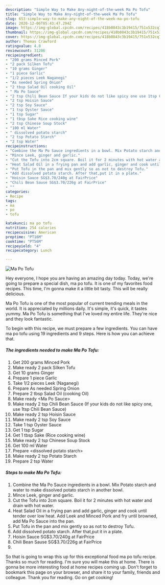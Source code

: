 ```yaml
---
description: "Simple Way to Make Any-night-of-the-week Ma Po Tofu"
title: "Simple Way to Make Any-night-of-the-week Ma Po Tofu"
slug: 653-simple-way-to-make-any-night-of-the-week-ma-po-tofu
date: 2020-12-06T05:43:47.294Z
image: https://img-global.cpcdn.com/recipes/418b0843c3b19415/751x532cq70/ma-po-tofu-recipe-main-photo.jpg
thumbnail: https://img-global.cpcdn.com/recipes/418b0843c3b19415/751x532cq70/ma-po-tofu-recipe-main-photo.jpg
cover: https://img-global.cpcdn.com/recipes/418b0843c3b19415/751x532cq70/ma-po-tofu-recipe-main-photo.jpg
author: Thomas Crawford
ratingvalue: 4.8
reviewcount: 31206
recipeingredient:
- "200 grams Minced Pork"
- "2 pack Silken Tofu"
- "10 grams Ginger"
- "1 piece Garlic"
- "1/2 pieces Leek Naganegi"
- "As needed Spring Onion"
- "2 tbsp Salad Oil cooking Oil"
- " Ma Po Sauce"
- "2 tsp Chili Bean Sauce If your kids do not like spicy one use 1tsp Chili Bean Sauce"
- "2 tsp Hoisin Sauce"
- "2 tsp Soy Sauce"
- "1 tsp Oyster Sauce"
- "1 tsp Sugar"
- "1 tbsp Sake Rice cooking wine"
- "2 tsp Chinese Soup Stock"
- "100 ml Water"
- " dissolved potato starch"
- "2 tsp Potato Starch"
- "2 tsp Water"
recipeinstructions:
- "Combine the Ma Po Sauce ingredients in a bowl. Mix Potato starch and water to make dissolved potato starch in another bowl."
- "Mince Leek, ginger and garlic."
- "Cut the Tofu into 2cm square. Boil it for 2 minutes with hot water and drain with hot water."
- "Heat Salad Oil in a frying pan and add garlic, ginger and cook until tender over low heat. Add Leek and Minced Pork and fry until browned, add Ma Po Sauce into the pan."
- "Put Tofu in the pan and mix gently so as not to destroy Tofu."
- "Add dissolved potato starch. After that,put it in a plate."
- "Hoisin Sauce SG$3.70/240g at FairPrice"
- "Chili Bean Sause SG$3.70/226g at FairPrice"
- ""
categories:
- Recipe
tags:
- ma
- po
- tofu

katakunci: ma po tofu 
nutrition: 254 calories
recipecuisine: American
preptime: "PT16M"
cooktime: "PT56M"
recipeyield: "4"
recipecategory: Lunch

---
```



![Ma Po Tofu](https://img-global.cpcdn.com/recipes/418b0843c3b19415/751x532cq70/ma-po-tofu-recipe-main-photo.jpg)

Hey everyone, I hope you are having an amazing day today. Today, we're going to prepare a special dish, ma po tofu. It is one of my favorites food recipes. This time, I'm gonna make it a little bit tasty. This will be really delicious.

Ma Po Tofu is one of the most popular of current trending meals in the world. It is appreciated by millions daily. It's simple, it's quick, it tastes yummy. Ma Po Tofu is something that I've loved my entire life. They're nice and they look fantastic.




To begin with this recipe, we must prepare a few ingredients. You can have ma po tofu using 19 ingredients and 9 steps. Here is how you can achieve that.

<!--inarticleads1-->

##### The ingredients needed to make Ma Po Tofu:

1. Get 200 grams Minced Pork
1. Make ready 2 pack Silken Tofu
1. Get 10 grams Ginger
1. Prepare 1 piece Garlic
1. Take 1/2 pieces Leek (Naganegi)
1. Prepare As needed Spring Onion
1. Prepare 2 tbsp Salad Oil (cooking Oil)
1. Make ready  &lt;Ma Po Sauce&gt;
1. Make ready 2 tsp Chili Bean Sauce (If your kids do not like spicy one, use 1tsp Chili Bean Sauce)
1. Make ready 2 tsp Hoisin Sauce
1. Make ready 2 tsp Soy Sauce
1. Take 1 tsp Oyster Sauce
1. Get 1 tsp Sugar
1. Get 1 tbsp Sake (Rice cooking wine)
1. Make ready 2 tsp Chinese Soup Stock
1. Get 100 ml Water
1. Prepare  &lt;dissolved potato starch&gt;
1. Make ready 2 tsp Potato Starch
1. Prepare 2 tsp Water




<!--inarticleads2-->

##### Steps to make Ma Po Tofu:

1. Combine the Ma Po Sauce ingredients in a bowl. Mix Potato starch and water to make dissolved potato starch in another bowl.
1. Mince Leek, ginger and garlic.
1. Cut the Tofu into 2cm square. Boil it for 2 minutes with hot water and drain with hot water.
1. Heat Salad Oil in a frying pan and add garlic, ginger and cook until tender over low heat. Add Leek and Minced Pork and fry until browned, add Ma Po Sauce into the pan.
1. Put Tofu in the pan and mix gently so as not to destroy Tofu.
1. Add dissolved potato starch. After that,put it in a plate.
1. Hoisin Sauce SG$3.70/240g at FairPrice
1. Chili Bean Sause SG$3.70/226g at FairPrice
1. 




So that is going to wrap this up for this exceptional food ma po tofu recipe. Thanks so much for reading. I'm sure you will make this at home. There is gonna be more interesting food at home recipes coming up. Don't forget to bookmark this page on your browser, and share it to your family, friends and colleague. Thank you for reading. Go on get cooking!
